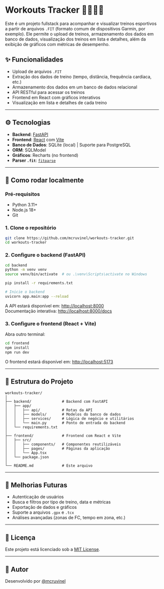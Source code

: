 # Workouts Tracker 🏋️‍♂️🚴‍♀️

Este é um projeto fullstack para acompanhar e visualizar treinos esportivos a partir de arquivos `.FIT` (formato comum de dispositivos Garmin, por exemplo). Ele permite o upload de treinos, armazenamento dos dados em banco de dados, visualização dos treinos em lista e detalhes, além da exibição de gráficos com métricas de desempenho.

## ✨ Funcionalidades

- Upload de arquivos `.FIT`
- Extração dos dados de treino (tempo, distância, frequência cardíaca, etc.)
- Armazenamento dos dados em um banco de dados relacional
- API RESTful para acessar os treinos
- Frontend em React com gráficos interativos
- Visualização em lista e detalhes de cada treino

---

## ⚙️ Tecnologias

- **Backend**: [FastAPI](https://fastapi.tiangolo.com/)
- **Frontend**: [React](https://reactjs.org/) com [Vite](https://vitejs.dev/)
- **Banco de Dados**: SQLite (local) | Suporte para PostgreSQL
- **ORM**: SQLModel
- **Gráficos**: Recharts (no frontend)
- **Parser `.fit`**: [`fitparse`](https://github.com/dtcooper/python-fitparse)

---

## 🚀 Como rodar localmente

### Pré-requisitos

- Python 3.11+
- Node.js 18+
- Git

### 1. Clone o repositório

```bash
git clone https://github.com/mcruvinel/workouts-tracker.git
cd workouts-tracker
```

### 2. Configure o backend (FastAPI)

```bash
cd backend
python -m venv venv
source venv/bin/activate  # ou .\venv\Scripts\activate no Windows

pip install -r requirements.txt

# Inicie o backend
uvicorn app.main:app --reload
```

A API estará disponível em: [http://localhost:8000](http://localhost:8000)  
Documentação interativa: [http://localhost:8000/docs](http://localhost:8000/docs)

### 3. Configure o frontend (React + Vite)

Abra outro terminal:

```bash
cd frontend
npm install
npm run dev
```

O frontend estará disponível em: [http://localhost:5173](http://localhost:5173)

---

## 📂 Estrutura do Projeto

```
workouts-tracker/
│
├── backend/              # Backend com FastAPI
│   ├── app/
│   │   ├── api/          # Rotas da API
│   │   ├── models/       # Modelos do banco de dados
│   │   ├── services/     # Lógica de negócio e utilitários
│   │   └── main.py       # Ponto de entrada do backend
│   └── requirements.txt
│
├── frontend/             # Frontend com React e Vite
│   ├── src/
│   │   ├── components/   # Componentes reutilizáveis
│   │   ├── pages/        # Páginas da aplicação
│   │   └── App.tsx
│   └── package.json
│
└── README.md             # Este arquivo
```

---

## 🔧 Melhorias Futuras

- Autenticação de usuários
- Busca e filtros por tipo de treino, data e métricas
- Exportação de dados e gráficos
- Suporte a arquivos `.gpx` e `.tcx`
- Análises avançadas (zonas de FC, tempo em zona, etc.)

---

## 📄 Licença

Este projeto está licenciado sob a [MIT License](LICENSE).

---

## 👤 Autor

Desenvolvido por [@mcruvinel](https://github.com/mcruvinel)